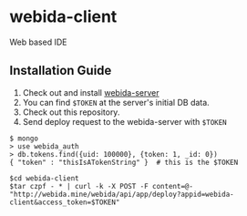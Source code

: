 # webida-client

Web based IDE

## Installation Guide

1. Check out and install [webida-server](https://github.com/webida/webida-server)
2. You can find `$TOKEN` at the server's initial DB data.
3. Check out this repository.
4. Send deploy request to the webida-server with `$TOKEN`

```
$ mongo
> use webida_auth
> db.tokens.find({uid: 100000}, {token: 1, _id: 0})
{ "token" : "thisIsATokenString" }  # this is the $TOKEN
```

```
$cd webida-client
$tar czpf - * | curl -k -X POST -F content=@- "http://webida.mine/webida/api/app/deploy?appid=webida-client&access_token=$TOKEN"
```
